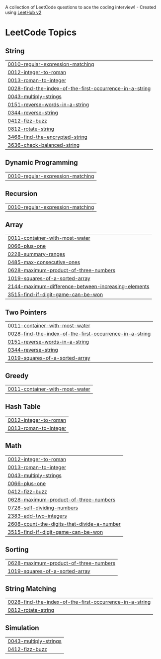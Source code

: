 A collection of LeetCode questions to ace the coding interview! - Created using [LeetHub v2](https://github.com/arunbhardwaj/LeetHub-2.0)
<!---LeetCode Topics Start-->
# LeetCode Topics
## String
|  |
| ------- |
| [0010-regular-expression-matching](https://github.com/jhansi-challa/Leetcode/tree/master/0010-regular-expression-matching) |
| [0012-integer-to-roman](https://github.com/jhansi-challa/Leetcode/tree/master/0012-integer-to-roman) |
| [0013-roman-to-integer](https://github.com/jhansi-challa/Leetcode/tree/master/0013-roman-to-integer) |
| [0028-find-the-index-of-the-first-occurrence-in-a-string](https://github.com/jhansi-challa/Leetcode/tree/master/0028-find-the-index-of-the-first-occurrence-in-a-string) |
| [0043-multiply-strings](https://github.com/jhansi-challa/Leetcode/tree/master/0043-multiply-strings) |
| [0151-reverse-words-in-a-string](https://github.com/jhansi-challa/Leetcode/tree/master/0151-reverse-words-in-a-string) |
| [0344-reverse-string](https://github.com/jhansi-challa/Leetcode/tree/master/0344-reverse-string) |
| [0412-fizz-buzz](https://github.com/jhansi-challa/Leetcode/tree/master/0412-fizz-buzz) |
| [0812-rotate-string](https://github.com/jhansi-challa/Leetcode/tree/master/0812-rotate-string) |
| [3468-find-the-encrypted-string](https://github.com/jhansi-challa/Leetcode/tree/master/3468-find-the-encrypted-string) |
| [3636-check-balanced-string](https://github.com/jhansi-challa/Leetcode/tree/master/3636-check-balanced-string) |
## Dynamic Programming
|  |
| ------- |
| [0010-regular-expression-matching](https://github.com/jhansi-challa/Leetcode/tree/master/0010-regular-expression-matching) |
## Recursion
|  |
| ------- |
| [0010-regular-expression-matching](https://github.com/jhansi-challa/Leetcode/tree/master/0010-regular-expression-matching) |
## Array
|  |
| ------- |
| [0011-container-with-most-water](https://github.com/jhansi-challa/Leetcode/tree/master/0011-container-with-most-water) |
| [0066-plus-one](https://github.com/jhansi-challa/Leetcode/tree/master/0066-plus-one) |
| [0228-summary-ranges](https://github.com/jhansi-challa/Leetcode/tree/master/0228-summary-ranges) |
| [0485-max-consecutive-ones](https://github.com/jhansi-challa/Leetcode/tree/master/0485-max-consecutive-ones) |
| [0628-maximum-product-of-three-numbers](https://github.com/jhansi-challa/Leetcode/tree/master/0628-maximum-product-of-three-numbers) |
| [1019-squares-of-a-sorted-array](https://github.com/jhansi-challa/Leetcode/tree/master/1019-squares-of-a-sorted-array) |
| [2144-maximum-difference-between-increasing-elements](https://github.com/jhansi-challa/Leetcode/tree/master/2144-maximum-difference-between-increasing-elements) |
| [3515-find-if-digit-game-can-be-won](https://github.com/jhansi-challa/Leetcode/tree/master/3515-find-if-digit-game-can-be-won) |
## Two Pointers
|  |
| ------- |
| [0011-container-with-most-water](https://github.com/jhansi-challa/Leetcode/tree/master/0011-container-with-most-water) |
| [0028-find-the-index-of-the-first-occurrence-in-a-string](https://github.com/jhansi-challa/Leetcode/tree/master/0028-find-the-index-of-the-first-occurrence-in-a-string) |
| [0151-reverse-words-in-a-string](https://github.com/jhansi-challa/Leetcode/tree/master/0151-reverse-words-in-a-string) |
| [0344-reverse-string](https://github.com/jhansi-challa/Leetcode/tree/master/0344-reverse-string) |
| [1019-squares-of-a-sorted-array](https://github.com/jhansi-challa/Leetcode/tree/master/1019-squares-of-a-sorted-array) |
## Greedy
|  |
| ------- |
| [0011-container-with-most-water](https://github.com/jhansi-challa/Leetcode/tree/master/0011-container-with-most-water) |
## Hash Table
|  |
| ------- |
| [0012-integer-to-roman](https://github.com/jhansi-challa/Leetcode/tree/master/0012-integer-to-roman) |
| [0013-roman-to-integer](https://github.com/jhansi-challa/Leetcode/tree/master/0013-roman-to-integer) |
## Math
|  |
| ------- |
| [0012-integer-to-roman](https://github.com/jhansi-challa/Leetcode/tree/master/0012-integer-to-roman) |
| [0013-roman-to-integer](https://github.com/jhansi-challa/Leetcode/tree/master/0013-roman-to-integer) |
| [0043-multiply-strings](https://github.com/jhansi-challa/Leetcode/tree/master/0043-multiply-strings) |
| [0066-plus-one](https://github.com/jhansi-challa/Leetcode/tree/master/0066-plus-one) |
| [0412-fizz-buzz](https://github.com/jhansi-challa/Leetcode/tree/master/0412-fizz-buzz) |
| [0628-maximum-product-of-three-numbers](https://github.com/jhansi-challa/Leetcode/tree/master/0628-maximum-product-of-three-numbers) |
| [0728-self-dividing-numbers](https://github.com/jhansi-challa/Leetcode/tree/master/0728-self-dividing-numbers) |
| [2383-add-two-integers](https://github.com/jhansi-challa/Leetcode/tree/master/2383-add-two-integers) |
| [2608-count-the-digits-that-divide-a-number](https://github.com/jhansi-challa/Leetcode/tree/master/2608-count-the-digits-that-divide-a-number) |
| [3515-find-if-digit-game-can-be-won](https://github.com/jhansi-challa/Leetcode/tree/master/3515-find-if-digit-game-can-be-won) |
## Sorting
|  |
| ------- |
| [0628-maximum-product-of-three-numbers](https://github.com/jhansi-challa/Leetcode/tree/master/0628-maximum-product-of-three-numbers) |
| [1019-squares-of-a-sorted-array](https://github.com/jhansi-challa/Leetcode/tree/master/1019-squares-of-a-sorted-array) |
## String Matching
|  |
| ------- |
| [0028-find-the-index-of-the-first-occurrence-in-a-string](https://github.com/jhansi-challa/Leetcode/tree/master/0028-find-the-index-of-the-first-occurrence-in-a-string) |
| [0812-rotate-string](https://github.com/jhansi-challa/Leetcode/tree/master/0812-rotate-string) |
## Simulation
|  |
| ------- |
| [0043-multiply-strings](https://github.com/jhansi-challa/Leetcode/tree/master/0043-multiply-strings) |
| [0412-fizz-buzz](https://github.com/jhansi-challa/Leetcode/tree/master/0412-fizz-buzz) |
<!---LeetCode Topics End-->